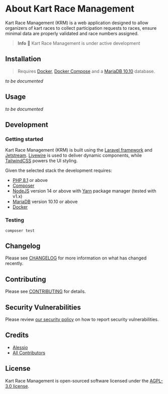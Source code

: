 

# About Kart Race Management

Kart Race Management (KRM) is a web application designed to allow organizers of kart races to collect participation requests to races, ensure minimal data are properly validated and race numbers assigned.

> **Info** 🚧 Kart Race Management is under active development


## Installation

> Requires [Docker](https://www.docker.com/), [Docker Compose](https://docs.docker.com/compose/) and a [MariaDB 10.10](https://mariadb.org/) database.

_to be documented_

## Usage

_to be documented_


## Development

### Getting started

Kart Race Management (KRM) is built using the [Laravel framework](https://laravel.com/) and 
[Jetstream](https://jetstream.laravel.com/2.x/introduction.html). 
[Livewire](https://laravel-livewire.com/) is used to deliver dynamic
components, while [TailwindCSS](https://tailwindcss.com/) powers
the UI styling.

Given the selected stack the development requires:

- [PHP 8.1](https://www.php.net/) or above
- [Composer](https://getcomposer.org/)
- [NodeJS](https://nodejs.org/en/) version 14 or above with [Yarn](https://yarnpkg.com/getting-started/install) package manager (tested with v1.x)
- [MariaDB](https://mariadb.org/) version 10.10 or above
- [Docker](https://www.docker.com/)

### Testing

```
composer test
```

## Changelog

Please see [CHANGELOG](./CHANGELOG.md) for more information on what has changed recently.

## Contributing

Please see [CONTRIBUTING](./.github/CONTRIBUTING.md) for details.

## Security Vulnerabilities

Please review [our security policy](https://github.com/avvertix/kart-race-management/security/policy) on how to report security vulnerabilities.

## Credits

- [Alessio](https://github.com/avvertix)
- [All Contributors](https://github.com/avvertix/kart-race-management/contributors)

## License

Kart Race Management is open-sourced software licensed under the [AGPL-3.0 license](https://opensource.org/licenses/AGPL-3.0).